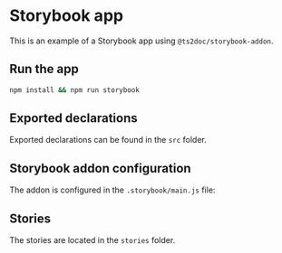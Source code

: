# Storybook app

This is an example of a Storybook app using `@ts2doc/storybook-addon`.

## Run the app

```sh
npm install && npm run storybook
```

## Exported declarations

Exported declarations can be found in the `src` folder.

## Storybook addon configuration

The addon is configured in the `.storybook/main.js` file:

## Stories

The stories are located in the `stories` folder.
